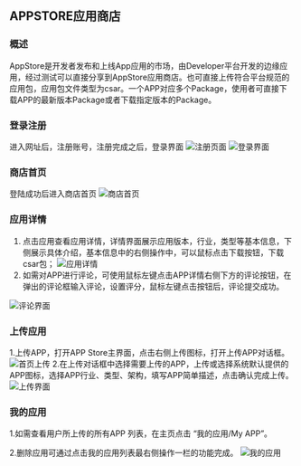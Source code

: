 ## APPSTORE应用商店

### 概述
AppStore是开发者发布和上线App应用的市场，由Developer平台开发的边缘应用，经过测试可以直接分享到AppStore应用商店。也可直接上传符合平台规范的应用包，应用包文件类型为csar。一个APP对应多个Package，使用者可直接下载APP的最新版本Package或者下载指定版本的Package。

### 登录注册
 进入网址后，注册账号，注册完成之后，登录界面
![注册页面](https://images.gitee.com/uploads/images/2020/0908/163000_767c7da4_5416924.png "注册.PNG")
![登录界面](https://images.gitee.com/uploads/images/2020/0908/163022_fe7cc972_5416924.png "登录.PNG")

### 商店首页
登陆成功后进入商店首页
![商店首页](https://images.gitee.com/uploads/images/2020/0908/162506_099b5658_5416924.png "首页.PNG")


### 应用详情
1. 点击应用查看应用详情，详情界面展示应用版本，行业，类型等基本信息，下侧展示具体介绍，基本信息中的右侧操作中，可以鼠标点击下载按钮，下载csar包；
![应用详情](https://images.gitee.com/uploads/images/2020/0908/163133_ad521f54_5416924.png "应用详情.PNG")
2. 如需对APP进行评论，可使用鼠标左键点击APP详情右侧下方的评论按钮，在弹出的评论框输入评论，设置评分，鼠标左键点击按钮后，评论提交成功。

![评论界面](https://images.gitee.com/uploads/images/2020/0908/163237_9f574a3d_5416924.png "评论界面.PNG")


### 上传应用
1.上传APP，打开APP Store主界面，点击右侧上传图标，打开上传APP对话框。
![首页上传](https://images.gitee.com/uploads/images/2020/0908/163449_f7591d08_5416924.png "首页上传.PNG")
2.在上传对话框中选择需要上传的APP，上传或选择系统默认提供的APP图标，选择APP行业、类型、架构，填写APP简单描述，点击确认完成上传。
![上传界面](https://images.gitee.com/uploads/images/2020/0908/163540_358bd2b9_5416924.png "上传界面.PNG")


### 我的应用
1.如需查看用户所上传的所有APP 列表，在主页点击 “我的应用/My APP”。

2.删除应用可通过点击我的应用列表最右侧操作一栏的功能完成。
![我的应用](https://images.gitee.com/uploads/images/2020/0908/163634_86ff98f2_5416924.png "我的应用.PNG")